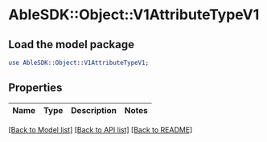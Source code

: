 # AbleSDK::Object::V1AttributeTypeV1

## Load the model package
```perl
use AbleSDK::Object::V1AttributeTypeV1;
```

## Properties
Name | Type | Description | Notes
------------ | ------------- | ------------- | -------------

[[Back to Model list]](../README.md#documentation-for-models) [[Back to API list]](../README.md#documentation-for-api-endpoints) [[Back to README]](../README.md)


